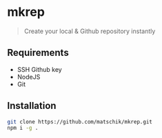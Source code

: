 # mkrep

> Create your local & Github repository instantly

## Requirements

- SSH Github key
- NodeJS
- Git

## Installation

```sh
git clone https://github.com/matschik/mkrep.git
npm i -g .
```
